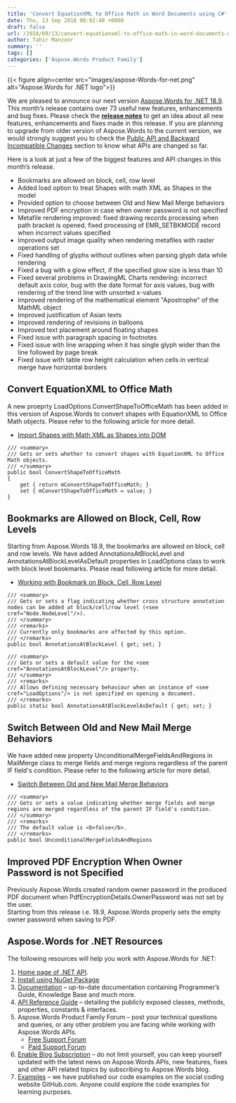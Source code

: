 ```yaml
---
title: 'Convert EquationXML to Office Math in Word Documents using C#'
date: Thu, 13 Sep 2018 08:02:48 +0000
draft: false
url: /2018/09/13/convert-equationxml-to-office-math-in-word-documents-using-csharp/
author: Tahir Manzoor
summary: ''
tags: []
categories: ['Aspose.Words Product Family']
---
```




{{< figure align=center src="images/aspose-Words-for-net.png" alt="Aspose.Words for .NET logo">}}


We are pleased to announce our next version [Aspose.Words for .NET 18.9][1]. This month’s release contains over 73 useful new features, enhancements and bug fixes. Please check the [**release notes**][2] to get an idea about all new features, enhancements and fixes made in this release. If you are planning to upgrade from older version of Aspose.Words to the current version, we would strongly suggest you to check the [Public API and Backward Incompatible Changes][3] section to know what APIs are changed so far.

Here is a look at just a few of the biggest features and API changes in this month’s release.

*   Bookmarks are allowed on block, cell, row level
*   Added load option to treat Shapes with math XML as Shapes in the model
*   Provided option to choose between Old and New Mail Merge behaviors
*   Improved PDF encryption in case when owner password is not specified
*   Metafile rendering improved: fixed drawing records processing when path bracket is opened, fixed processing of EMR\_SETBKMODE record when incorrect values specified
*   Improved output image quality when rendering metafiles with raster operations set
*   Fixed handling of glyphs without outlines when parsing glyph data while rendering
*   Fixed a bug with a glow effect, if the specified glow size is less than 10
*   Fixed several problems in DrawingML Charts rendering: incorrect default axis color, bug with the date format for axis values, bug with rendering of the trend line with unsorted x-values
*   Improved rendering of the mathematical element "Apostrophe" of the MathML object
*   Improved justification of Asian texts
*   Improved rendering of revisions in balloons
*   Improved text placement around floating shapes
*   Fixed issue with paragraph spacing in footnotes
*   Fixed issue with line wrapping when it has single glyph wider than the line followed by page break
*   Fixed issue with table row height calculation when cells in vertical merge have horizontal borders

## Convert EquationXML to Office Math

A new proeprty LoadOptions.ConvertShapeToOfficeMath has been added in this version of Aspose.Words to convert shapes with EquationXML to Office Math objects. Please refer to the following article for more detail.

*   [Import Shapes with Math XML as Shapes into DOM][4]

```
/// <summary>
/// Gets or sets whether to convert shapes with EquationXML to Office Math objects.
/// </summary>
public bool ConvertShapeToOfficeMath
{
    get { return mConvertShapeToOfficeMath; }
    set { mConvertShapeToOfficeMath = value; }
}
```

## Bookmarks are Allowed on Block, Cell, Row Levels

Starting from Aspose.Words 18.9, the bookmarks are allowed on block, cell and row levels. We have added AnnotationsAtBlockLevel and AnnotationsAtBlockLevelAsDefault properties in LoadOptions class to work with block level bookmarks. Please read following article for more detail.

*   [Working with Bookmark on Block, Cell, Row Level][5]

```
/// <summary>
/// Gets or sets a flag indicating whether cross structure annotation nodes can be added at block/cell/row level (<see cref="Node.NodeLevel"/>).
/// </summary>
/// <remarks>
/// Currently only bookmarks are affected by this option.
/// </remarks>
public bool AnnotationsAtBlockLevel { get; set; }
 
/// <summary>
/// Gets or sets a default value for the <see cref="AnnotationsAtBlockLevel"/> property.
/// </summary>
/// <remarks>
/// Allows defining necessary behaviour when an instance of <see cref="LoadOptions"/> is not specified on opening a document.
/// </remarks>
public static bool AnnotationsAtBlockLevelAsDefault { get; set; }
```

## Switch Between Old and New Mail Merge Behaviors

We have added new property UnconditionalMergeFieldsAndRegions in MailMerge class to merge fields and merge regions regardless of the parent IF field's condition. Please refer to the following article for more detail.

*   [Switch Between Old and New Mail Merge Behaviors][6]

```
/// <summary>
/// Gets or sets a value indicating whether merge fields and merge regions are merged regardless of the parent IF field's condition.
/// </summary>
/// <remarks>
/// The default value is <b>false</b>.
/// </remarks>
public bool UnconditionalMergeFieldsAndRegions
```

## Improved PDF Encryption When Owner Password is not Specified

Previously Aspose.Words created random owner password in the produced PDF document when PdfEncryptionDetails.OwnerPassword was not set by the user.  
Starting from this release i.e. 18.9, Aspose.Words properly sets the empty owner password when saving to PDF.

## Aspose.Words for .NET Resources

The following resources will help you work with Aspose.Words for .NET:

1.  [Home page of .NET API][7].
2.  [Install using NuGet Package][8]
3.  [Documentation][9] – up-to-date documentation containing Programmer’s Guide, Knowledge Base and much more.
4.  [API Reference Guide][10] – detailing the publicly exposed classes, methods, properties, constants & interfaces.
5.  Aspose.Words Product Family Forum – post your technical questions and queries, or any other problem you are facing while working with Aspose.Words APIs.
    *   [Free Support Forum][11]
    *   [Paid Support Forum][12]
6.  [Enable Blog Subscription][13] – do not limit yourself, you can keep yourself updated with the latest news on Aspose.Words APIs, new features, fixes and other API related topics by subscribing to Aspose.Words blog.
7.  [Examples][14] – we have published our code examples on the social coding website GitHub.com. Anyone could explore the code examples for learning purposes.




[1]: https://www.nuget.org/packages/Aspose.Words/
[2]: https://docs.aspose.com/display/wordsnet/Aspose.Words+for+.NET+18.9+Release+Notes
[3]: https://docs.aspose.com/display/wordsnet/Aspose.Words+for+.NET
[4]: https://docs.aspose.com/display/wordsnet/Use+DocumentBuilder+to+Insert+Document+Elements#UseDocumentBuildertoInsertDocumentElements-ImportShapeswithMathXMLasShapesintoDOM
[5]: https://docs.aspose.com/display/wordsnet/Working+with+Bookmarks#WorkingwithBookmarks-WorkingwithBookmarkonBlock,Cell,RowLevels
[6]: https://docs.aspose.com/display/wordsnet/How+to+Execute+Mail+Merge#HowtoExecuteMailMerge-SwitchBetweenOldandNewMailMergeBehaviors
[7]: https://products.aspose.com/words/net
[8]: https://www.nuget.org/packages/Aspose.Words/
[9]: https://docs.aspose.com/display/wordsnet
[10]: https://apireference.aspose.com/net/words
[11]: https://forum.aspose.com/c/words
[12]: https://helpdesk.aspose.com/
[13]: https://blog.aspose.com/category/aspose-products/aspose-words-product-family/
[14]: https://github.com/aspose-words/Aspose.Words-for-.NET





